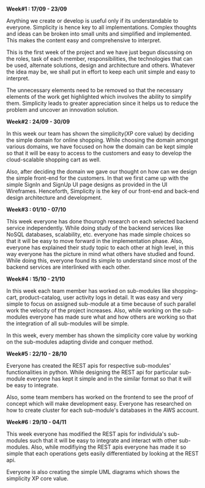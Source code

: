 **Week#1 : 17/09 - 23/09**

Anything we create or develop is useful only if its understandable to everyone. Simplicity is hence key to all 
implementations. Complex thoughts and ideas can be broken into small units and simplified and implemented. This 
makes the content easy and comprehensive to interpret. 

This is the first week of the project and we have just begun discussing on the roles, task of each member, 
responsibilities, the technologies that can be used, alternate solutions, design and architecture and others. 
Whatever the idea may be, we shall put in effort to keep each unit simple and easy to interpret. 

The unnecessary elements need to be removed so that the necessary elements of the work get highlighted which 
involves the ability to simplify them. Simplicity leads to greater appreciation since it helps us to reduce the 
problem and uncover an innovation solution.

**Week#2 : 24/09 - 30/09**

In this week our team has shown the simplicity(XP core value) by deciding the simple domain for online shopping. 
While choosing the domain amongst various domains, we have focused on how the domain can be kept simple so that it 
will be easy to access to the customers and easy to develop the cloud-scalable shopping cart as well.

Also, after deciding the domain we gave our thought on how can we design the simple front-end for the customers. 
In that we first came up with the simple SignIn and SignUp UI page designs as provided in the UI Wireframes.
Henceforth, Simplicity is the key of our front-end and back-end design architecture and development.

**Week#3 : 01/10 - 07/10**

This week everyone has done thourogh research on each selected backend service independently. While doing study of the backend services like NoSQL databases, scalability, etc. everyone has made simple choices so that it will be easy to move forward in the implementation phase. Also, everyone has explained their study topic to each other at high level, in this way everyone has the picture in mind what others have studied and found. While doing this, everyone found its simple to understand since most of the backend services are interlinked with each other.

**Week#4 : 15/10 - 21/10**

In this week each team member has worked on sub-modules like shopping-cart, product-catalog, user activity logs in detail. It was easy and very simple to focus on assigned sub-module at a time because of such parallel work the velocity of the project increases. Also, while working on the sub-modules everyone has made sure what and how others are working so that the integration of all sub-modules will be simple.

In this week, every member has shown the simplicity core value by working on the sub-modules adapting divide and conquer method.

**Week#5 : 22/10 - 28/10**

Everyone has created the REST apis for respective sub-modules' functionalities in python. While designing the REST api for particular sub-module everyone has kept it simple and in the similar format so that it will be easy to integrate.

Also, some team members has worked on the frontend to see the proof of concept which will make development easy. Everyone has researched on how to create cluster for each sub-module's databases in the AWS account.

**Week#6 : 29/10 - 04/11**

This week everyone has modified the REST apis for individula's sub-modules such that it will be easy to integrate and interact with other sub-modules. Also, while modifiying the REST apis everyone has made it so simple that each operations gets easily differentiated by looking at the REST api. 

Everyone is also creating the simple UML diagrams which shows the simplicity XP core value.
